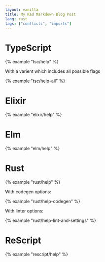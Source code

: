 ```yaml
---
layout: vanilla
title: My Rad Markdown Blog Post
lang: rust
tags: ["conflicts", "imports"]
---
```


# TypeScript

{% example "tsc/help" %}

With a varient which includes all possible flags

{% example "tsc/help-all" %}

# Elixir

{% example "elixir/help" %}

# Elm

{% example "elm/help" %}

# Rust

{% example "rust/help" %}

With codegen options:

{% example "rust/help-codegen" %}

With linter options:

{% example "rust/help-lint-and-settings" %}

# ReScript

{% example "rescript/help" %}
